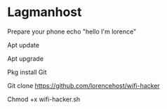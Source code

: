 # Lagmanhost
Prepare your phone 
echo "hello I'm lorence"

Apt update

Apt upgrade

Pkg install Git

Git clone https://github.com/lorencehost/wifi-hacker

Chmod +x wifi-hacker.sh











